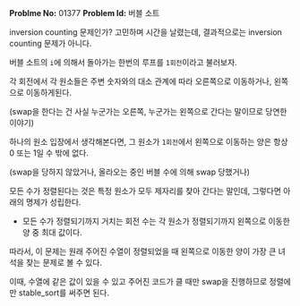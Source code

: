 **Problme No:** 01377
**Problem Id:** 버블 소트


inversion counting 문제인가? 고민하며 시간을 날렸는데, 결과적으로는 inversion counting 문제가 아니다.


버블 소트의 `i`에 의해서 돌아가는 한번의 루프를 `1회전`이라고 불러보자.


각 회전에서 각 원소들은 주변 숫자와의 대소 관계에 따라 오른쪽으로 이동하거나, 왼쪽으로 이동하게된다.

(swap을 한다는 건 사실 누군가는 오른쪽, 누군가는 왼쪽으로 간다는 말이므로 당연한 이야기)


하나의 원소 입장에서 생각해본다면, 그 원소가 `1회전`에서 왼쪽으로 이동하는 양은 항상 0 또는 1일 수 밖에 없다.

(swap을 당하지 않았거나, 올라오는 중인 버블 수에 의해 swap 당했거나)


모든 수가 정렬된다는 것은 특정 원소가 모두 제자리를 찾아 간다는 말인데, 그렇다면 아래의 명제가 성립한다.


- 모든 수가 정렬되기까지 거치는 회전 수는 각 원소가 정렬되기까지 왼쪽으로 이동한 양 중 최대 값이다.


따라서, 이 문제는 원래 주어진 수열이 정렬되었을 때 왼쪽으로 이동한 양이 가장 큰 녀석을 찾는 문제로 볼 수 있다.


이때, 수열에 같은 값이 있을 수 있고 주어진 코드가 클 때만 swap을 진행하므로 정렬에만 stable_sort를 써주면 된다.
